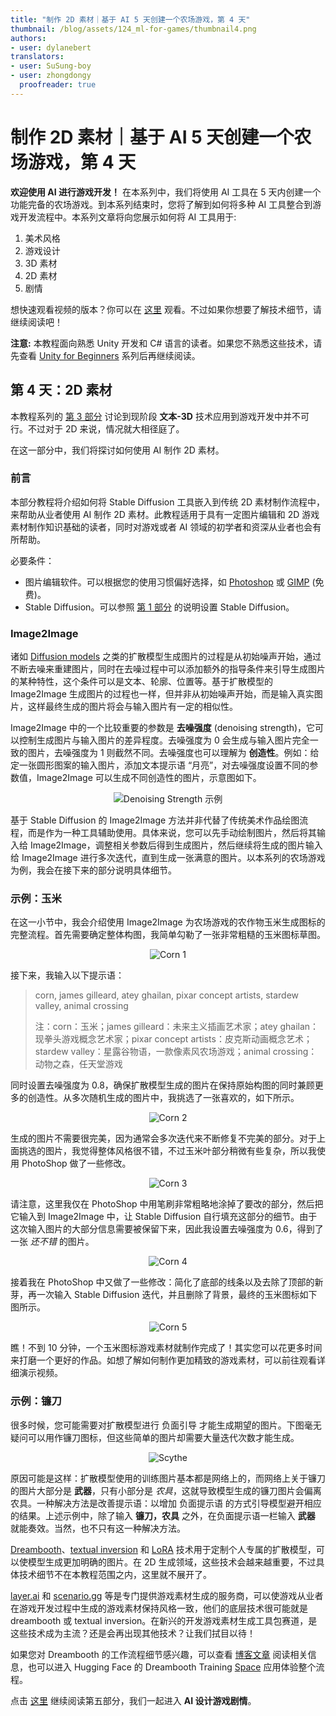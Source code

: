 ```yaml
---
title: "制作 2D 素材｜基于 AI 5 天创建一个农场游戏，第 4 天"
thumbnail: /blog/assets/124_ml-for-games/thumbnail4.png
authors:
- user: dylanebert
translators:
- user: SuSung-boy
- user: zhongdongy
  proofreader: true
---
```


<h1>制作 2D 素材｜基于 AI 5 天创建一个农场游戏，第 4 天</h1>


**欢迎使用 AI 进行游戏开发！** 在本系列中，我们将使用 AI 工具在 5 天内创建一个功能完备的农场游戏。到本系列结束时，您将了解到如何将多种 AI 工具整合到游戏开发流程中。本系列文章将向您展示如何将 AI 工具用于:

1. 美术风格
2. 游戏设计
3. 3D 素材
4. 2D 素材
5. 剧情

想快速观看视频的版本？你可以在 [这里](https://www.tiktok.com/@individualkex/video/7192994527312137518) 观看。不过如果你想要了解技术细节，请继续阅读吧！

**注意:** 本教程面向熟悉 Unity 开发和 C# 语言的读者。如果您不熟悉这些技术，请先查看 [Unity for Beginners](https://www.tiktok.com/@individualkex/video/7086863567412038954) 系列后再继续阅读。

## 第 4 天：2D 素材

本教程系列的 [第 3 部分](https://huggingface.co/blog/zh/ml-for-games-3) 讨论到现阶段 **文本-3D** 技术应用到游戏开发中并不可行。不过对于 2D 来说，情况就大相径庭了。

在这一部分中，我们将探讨如何使用 AI 制作 2D 素材。

### 前言

本部分教程将介绍如何将 Stable Diffusion 工具嵌入到传统 2D 素材制作流程中，来帮助从业者使用 AI 制作 2D 素材。此教程适用于具有一定图片编辑和 2D 游戏素材制作知识基础的读者，同时对游戏或者 AI 领域的初学者和资深从业者也会有所帮助。

必要条件：
- 图片编辑软件。可以根据您的使用习惯偏好选择，如 [Photoshop](https://www.adobe.com/products/photoshop.html) 或 [GIMP](https://www.gimp.org/) (免费)。
- Stable Diffusion。可以参照 [第 1 部分](https://huggingface.co/blog/ml-for-games-1#setting-up-stable-diffusion) 的说明设置 Stable Diffusion。

### Image2Image

诸如 [Diffusion models](https://en.wikipedia.org/wiki/Diffusion_model) 之类的扩散模型生成图片的过程是从初始噪声开始，通过不断去噪来重建图片，同时在去噪过程中可以添加额外的指导条件来引导生成图片的某种特性，这个条件可以是文本、轮廓、位置等。基于扩散模型的 Image2Image 生成图片的过程也一样，但并非从初始噪声开始，而是输入真实图片，这样最终生成的图片将会与输入图片有一定的相似性。

Image2Image 中的一个比较重要的参数是 **去噪强度** (denoising strength)，它可以控制生成图片与输入图片的差异程度。去噪强度为 0 会生成与输入图片完全一致的图片，去噪强度为 1 则截然不同。去噪强度也可以理解为 **创造性**。例如：给定一张圆形图案的输入图片，添加文本提示语 “月亮”，对去噪强度设置不同的参数值，Image2Image 可以生成不同创造性的图片，示意图如下。

<div align="center">
  <img src="https://huggingface.co/datasets/huggingface/documentation-images/resolve/main/blog/124_ml-for-games/moons.png" alt="Denoising Strength 示例">
</div>

基于 Stable Diffusion 的 Image2Image 方法并非代替了传统美术作品绘图流程，而是作为一种工具辅助使用。具体来说，您可以先手动绘制图片，然后将其输入给 Image2Image，调整相关参数后得到生成图片，然后继续将生成的图片输入给 Image2Image 进行多次迭代，直到生成一张满意的图片。以本系列的农场游戏为例，我会在接下来的部分说明具体细节。

### 示例：玉米

在这一小节中，我会介绍使用 Image2Image 为农场游戏的农作物玉米生成图标的完整流程。首先需要确定整体构图，我简单勾勒了一张非常粗糙的玉米图标草图。

<div align="center">
  <img src="https://huggingface.co/datasets/huggingface/documentation-images/resolve/main/blog/124_ml-for-games/corn1.png" alt="Corn 1">
</div>

接下来，我输入以下提示语：

> corn, james gilleard, atey ghailan, pixar concept artists, stardew valley, animal crossing
>
> 注：corn：玉米；james gilleard：未来主义插画艺术家；atey ghailan：现拳头游戏概念艺术家；pixar concept artists：皮克斯动画概念艺术；stardew valley：星露谷物语，一款像素风农场游戏；animal crossing：动物之森，任天堂游戏

同时设置去噪强度为 0.8，确保扩散模型生成的图片在保持原始构图的同时兼顾更多的创造性。从多次随机生成的图片中，我挑选了一张喜欢的，如下所示。

<div align="center">
  <img src="https://huggingface.co/datasets/huggingface/documentation-images/resolve/main/blog/124_ml-for-games/corn2.png" alt="Corn 2">
</div>

生成的图片不需要很完美，因为通常会多次迭代来不断修复不完美的部分。对于上面挑选的图片，我觉得整体风格很不错，不过玉米叶部分稍微有些复杂，所以我使用 PhotoShop 做了一些修改。

<div align="center">
  <img src="https://huggingface.co/datasets/huggingface/documentation-images/resolve/main/blog/124_ml-for-games/corn3.png" alt="Corn 3">
</div>

请注意，这里我仅在 PhotoShop 中用笔刷非常粗略地涂掉了要改的部分，然后把它输入到 Image2Image 中，让 Stable Diffusion 自行填充这部分的细节。由于这次输入图片的大部分信息需要被保留下来，因此我设置去噪强度为 0.6，得到了一张 *还不错* 的图片。

<div align="center">
  <img src="https://huggingface.co/datasets/huggingface/documentation-images/resolve/main/blog/124_ml-for-games/corn4.png" alt="Corn 4">
</div>

接着我在 PhotoShop 中又做了一些修改：简化了底部的线条以及去除了顶部的新芽，再一次输入 Stable Diffusion 迭代，并且删除了背景，最终的玉米图标如下图所示。

<div align="center">
  <img src="https://huggingface.co/datasets/huggingface/documentation-images/resolve/main/blog/124_ml-for-games/corn5.png" alt="Corn 5">
</div>

瞧！不到 10 分钟，一个玉米图标游戏素材就制作完成了！其实您可以花更多时间来打磨一个更好的作品。如想了解如何制作更加精致的游戏素材，可以前往观看详细演示视频。

### 示例：镰刀

很多时候，您可能需要对扩散模型进行 负面引导 才能生成期望的图片。下图毫无疑问可以用作镰刀图标，但这些简单的图片却需要大量迭代次数才能生成。

<div align="center">
  <img src="https://huggingface.co/datasets/huggingface/documentation-images/resolve/main/blog/124_ml-for-games/scythe.png" alt="Scythe">
</div>

原因可能是这样：扩散模型使用的训练图片基本都是网络上的，而网络上关于镰刀的图片大部分是 **武器**，只有小部分是 *农具*，这就导致模型生成的镰刀图片会偏离 农具。一种解决方法是改善提示语：以增加 负面提示语 的方式引导模型避开相应的结果。上述示例中，除了输入 **镰刀，农具** 之外，在负面提示语一栏输入 **武器** 就能奏效。当然，也不只有这一种解决方法。

[Dreambooth](https://dreambooth.github.io/)、[textual inversion](https://textual-inversion.github.io/) 和 [LoRA](https://huggingface.co/blog/lora) 技术用于定制个人专属的扩散模型，可以使模型生成更加明确的图片。在 2D 生成领域，这些技术会越来越重要，不过具体技术细节不在本教程范围之内，这里就不展开了。

[layer.ai](https://layer.ai/) 和 [scenario.gg](https://www.scenario.gg/) 等是专门提供游戏素材生成的服务商，可以使游戏从业者在游戏开发过程中生成的游戏素材保持风格一致，他们的底层技术很可能就是 dreambooth 或 textual inversion。在新兴的开发游戏素材生成工具包赛道，是这些技术成为主流？还是会再出现其他技术？让我们拭目以待！

如果您对 Dreambooth 的工作流程细节感兴趣，可以查看 [博客文章](https://huggingface.co/blog/dreambooth) 阅读相关信息，也可以进入 Hugging Face 的 Dreambooth Training [Space](https://huggingface.co/spaces/multimodalart/dreambooth-training) 应用体验整个流程。

点击 [这里](https://huggingface.co/blog/zh/ml-for-games-5) 继续阅读第五部分，我们一起进入 **AI 设计游戏剧情**。
